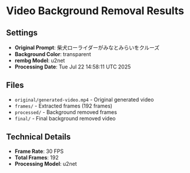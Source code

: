# Video Background Removal Results

## Settings
- **Original Prompt**: 柴犬ローライダーがみなとみらいをクルーズ
- **Background Color**: transparent
- **rembg Model**: u2net
- **Processing Date**: Tue Jul 22 14:58:11 UTC 2025

## Files
- `original/generated-video.mp4` - Original generated video
- `frames/` - Extracted frames (192 frames)
- `processed/` - Background removed frames
- `final/` - Final background removed video

## Technical Details
- **Frame Rate**: 30 FPS
- **Total Frames**: 192
- **Processing Model**: u2net

